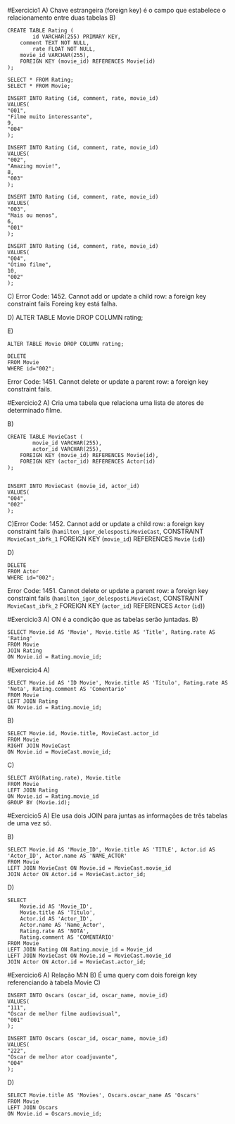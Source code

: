 #Exercicio1
A) Chave estrangeira (foreign key) é o campo que estabelece o relacionamento entre duas tabelas
B)
```
CREATE TABLE Rating (
		id VARCHAR(255) PRIMARY KEY,
    comment TEXT NOT NULL,
		rate FLOAT NOT NULL,
    movie_id VARCHAR(255),
    FOREIGN KEY (movie_id) REFERENCES Movie(id)
);

SELECT * FROM Rating;
SELECT * FROM Movie;

INSERT INTO Rating (id, comment, rate, movie_id)
VALUES(
"001",
"Filme muito interessante",
9,
"004"
);

INSERT INTO Rating (id, comment, rate, movie_id)
VALUES(
"002",
"Amazing movie!",
8,
"003"
);

INSERT INTO Rating (id, comment, rate, movie_id)
VALUES(
"003",
"Mais ou menos",
6,
"001"
);

INSERT INTO Rating (id, comment, rate, movie_id)
VALUES(
"004",
"Ótimo filme",
10,
"002"
);
```

C) Error Code: 1452. Cannot add or update a child row: a foreign key constraint fails Foreing key está falha.

D) ALTER TABLE Movie DROP COLUMN rating;

E)
```
ALTER TABLE Movie DROP COLUMN rating;
    
DELETE 
FROM Movie 
WHERE id="002";    
```
Error Code: 1451. Cannot delete or update a parent row: a foreign key constraint fails.

#Exercicio2
A) Cria uma tabela que relaciona uma lista de atores de determinado filme.

B)
```
CREATE TABLE MovieCast (
		movie_id VARCHAR(255),
		actor_id VARCHAR(255),
    FOREIGN KEY (movie_id) REFERENCES Movie(id),
    FOREIGN KEY (actor_id) REFERENCES Actor(id)
);


INSERT INTO MovieCast (movie_id, actor_id)
VALUES(
"004",
"002"
);
```
C)Error Code: 1452. Cannot add or update a child row: a foreign key constraint fails (`hamilton_igor_delesposti`.`MovieCast`, CONSTRAINT `MovieCast_ibfk_1` FOREIGN KEY (`movie_id`) REFERENCES `Movie` (`id`))

D)
```
DELETE 
FROM Actor 
WHERE id="002";
```
Error Code: 1451. Cannot delete or update a parent row: a foreign key constraint fails (`hamilton_igor_delesposti`.`MovieCast`, CONSTRAINT `MovieCast_ibfk_2` FOREIGN KEY (`actor_id`) REFERENCES `Actor` (`id`))

#Exercicio3
A) ON é a condição que as tabelas serão juntadas.
B)
```
SELECT Movie.id AS 'Movie', Movie.title AS 'Title', Rating.rate AS 'Rating' 
FROM Movie
JOIN Rating 
ON Movie.id = Rating.movie_id;
```

#Exercicio4
A)
```
SELECT Movie.id AS 'ID Movie', Movie.title AS 'Título', Rating.rate AS 'Nota', Rating.comment AS 'Comentario' 
FROM Movie
LEFT JOIN Rating 
ON Movie.id = Rating.movie_id;
```
B)
```
SELECT Movie.id, Movie.title, MovieCast.actor_id 
FROM Movie 
RIGHT JOIN MovieCast 
ON Movie.id = MovieCast.movie_id;
```

C)
```
SELECT AVG(Rating.rate), Movie.title
FROM Movie
LEFT JOIN Rating
ON Movie.id = Rating.movie_id
GROUP BY (Movie.id);
```

#Exercicio5
A) Ele usa dois JOIN para juntas as informações de três tabelas de uma vez só.

B)
```
SELECT Movie.id AS 'Movie_ID', Movie.title AS 'TITLE', Actor.id AS 'Actor_ID', Actor.name AS 'NAME_ACTOR'
FROM Movie
LEFT JOIN MovieCast ON Movie.id = MovieCast.movie_id
JOIN Actor ON Actor.id = MovieCast.actor_id;
```

D)
```
SELECT
	Movie.id AS 'Movie_ID',
    Movie.title AS 'Título',
    Actor.id AS 'Actor_ID',
    Actor.name AS 'Name_Actor',
    Rating.rate AS 'NOTA',
    Rating.comment AS 'COMENTÁRIO'
FROM Movie
LEFT JOIN Rating ON Rating.movie_id = Movie_id
LEFT JOIN MovieCast ON Movie.id = MovieCast.movie_id
JOIN Actor ON Actor.id = MovieCast.actor_id;
```

#Exercicio6
A) Relação M:N
B) É uma query com dois foreign key referenciando à tabela Movie
C)
```
INSERT INTO Oscars (oscar_id, oscar_name, movie_id)
VALUES(
"111",
"Óscar de melhor filme audiovisual",
"001"
);

INSERT INTO Oscars (oscar_id, oscar_name, movie_id)
VALUES(
"222",
"Óscar de melhor ator coadjuvante",
"004"
);
```
D)
```
SELECT Movie.title AS 'Movies', Oscars.oscar_name AS 'Oscars'
FROM Movie
LEFT JOIN Oscars 
ON Movie.id = Oscars.movie_id;
```



